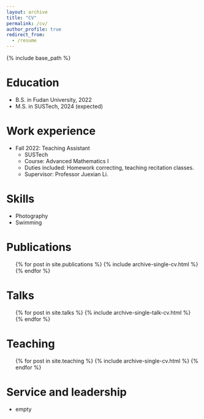 ```yaml
---
layout: archive
title: "CV"
permalink: /cv/
author_profile: true
redirect_from:
  - /resume
---
```


{% include base_path %}

Education
======
* B.S. in Fudan University, 2022
* M.S. in SUSTech, 2024 (expected)

Work experience
======
* Fall 2022: Teaching Assistant
  * SUSTech
  * Course: Advanced Mathematics I
  * Duties included: Homework correcting, teaching recitation classes.
  * Supervisor: Professor Juexian Li.
  
Skills
======
* Photography
* Swimming

Publications
======
  <ul>{% for post in site.publications %}
    {% include archive-single-cv.html %}
  {% endfor %}</ul>
  
Talks
======
  <ul>{% for post in site.talks %}
    {% include archive-single-talk-cv.html %}
  {% endfor %}</ul>
  
Teaching
======
  <ul>{% for post in site.teaching %}
    {% include archive-single-cv.html %}
  {% endfor %}</ul>
  
Service and leadership
======
* empty
